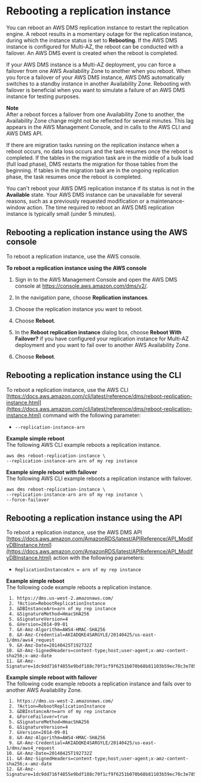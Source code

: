 # Rebooting a replication instance<a name="CHAP_ReplicationInstance.Rebooting"></a>

You can reboot an AWS DMS replication instance to restart the replication engine\. A reboot results in a momentary outage for the replication instance, during which the instance status is set to **Rebooting**\. If the AWS DMS instance is configured for Multi\-AZ, the reboot can be conducted with a failover\. An AWS DMS event is created when the reboot is completed\.

If your AWS DMS instance is a Multi\-AZ deployment, you can force a failover from one AWS Availability Zone to another when you reboot\. When you force a failover of your AWS DMS instance, AWS DMS automatically switches to a standby instance in another Availability Zone\. Rebooting with failover is beneficial when you want to simulate a failure of an AWS DMS instance for testing purposes\. 

**Note**  
After a reboot forces a failover from one Availability Zone to another, the Availability Zone change might not be reflected for several minutes\. This lag appears in the AWS Management Console, and in calls to the AWS CLI and AWS DMS API\.

If there are migration tasks running on the replication instance when a reboot occurs, no data loss occurs and the task resumes once the reboot is completed\. If the tables in the migration task are in the middle of a bulk load \(full load phase\), DMS restarts the migration for those tables from the beginning\. If tables in the migration task are in the ongoing replication phase, the task resumes once the reboot is completed\.

You can't reboot your AWS DMS replication instance if its status is not in the **Available** state\. Your AWS DMS instance can be unavailable for several reasons, such as a previously requested modification or a maintenance\-window action\. The time required to reboot an AWS DMS replication instance is typically small \(under 5 minutes\)\. 

## Rebooting a replication instance using the AWS console<a name="CHAP_ReplicationInstance.Rebooting.CON"></a>

To reboot a replication instance, use the AWS console\.

**To reboot a replication instance using the AWS console**

1. Sign in to the AWS Management Console and open the AWS DMS console at [https://console\.aws\.amazon\.com/dms/v2/](https://console.aws.amazon.com/dms/v2/)\.

1. In the navigation pane, choose **Replication instances**\.

1. Choose the replication instance you want to reboot\. 

1. Choose **Reboot**\.

1. In the **Reboot replication instance** dialog box, choose **Reboot With Failover?** if you have configured your replication instance for Multi\-AZ deployment and you want to fail over to another AWS Availability Zone\.

1. Choose **Reboot**\.

## Rebooting a replication instance using the CLI<a name="CHAP_ReplicationInstance.Rebooting.CLI"></a>

To reboot a replication instance, use the AWS CLI [https://docs.aws.amazon.com/cli/latest/reference/dms/reboot-replication-instance.html](https://docs.aws.amazon.com/cli/latest/reference/dms/reboot-replication-instance.html) command with the following parameter:
+ `--replication-instance-arn`

**Example simple reboot**  
The following AWS CLI example reboots a replication instance\.  

```
aws dms reboot-replication-instance \
--replication-instance-arn arn of my rep instance
```

**Example simple reboot with failover**  
The following AWS CLI example reboots a replication instance with failover\.  

```
aws dms reboot-replication-instance \
--replication-instance-arn arn of my rep instance \
--force-failover
```

## Rebooting a replication instance using the API<a name="CHAP_ReplicationInstance.Rebooting.API"></a>

To reboot a replication instance, use the AWS DMS API [https://docs.aws.amazon.com/AmazonRDS/latest/APIReference/API_ModifyDBInstance.html](https://docs.aws.amazon.com/AmazonRDS/latest/APIReference/API_ModifyDBInstance.html) action with the following parameters:
+ `ReplicationInstanceArn = arn of my rep instance`

**Example simple reboot**  
The following code example reboots a replication instance\.  

```
 1. https://dms.us-west-2.amazonaws.com/
 2. ?Action=RebootReplicationInstance
 3. &DBInstanceArn=arn of my rep instance
 4. &SignatureMethod=HmacSHA256
 5. &SignatureVersion=4
 6. &Version=2014-09-01
 7. &X-Amz-Algorithm=AWS4-HMAC-SHA256
 8. &X-Amz-Credential=AKIADQKE4SARGYLE/20140425/us-east-1/dms/aws4_request
 9. &X-Amz-Date=20140425T192732Z
10. &X-Amz-SignedHeaders=content-type;host;user-agent;x-amz-content-sha256;x-amz-date
11. &X-Amz-Signature=1dc9dd716f4855e9bdf188c70f1cf9f6251b070b68b81103b59ec70c3e7854b3
```

**Example simple reboot with failover**  
The following code example reboots a replication instance and fails over to another AWS Availability Zone\.  

```
 1. https://dms.us-west-2.amazonaws.com/
 2. ?Action=RebootReplicationInstance
 3. &DBInstanceArn=arn of my rep instance
 4. &ForceFailover=true
 5. &SignatureMethod=HmacSHA256
 6. &SignatureVersion=4
 7. &Version=2014-09-01
 8. &X-Amz-Algorithm=AWS4-HMAC-SHA256
 9. &X-Amz-Credential=AKIADQKE4SARGYLE/20140425/us-east-1/dms/aws4_request
10. &X-Amz-Date=20140425T192732Z
11. &X-Amz-SignedHeaders=content-type;host;user-agent;x-amz-content-sha256;x-amz-date
12. &X-Amz-Signature=1dc9dd716f4855e9bdf188c70f1cf9f6251b070b68b81103b59ec70c3e7854b3
```